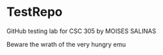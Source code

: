 # TestRepo
GitHub testing lab for CSC 305 by MOISES SALINAS 

Beware the wrath of the very hungry emu
